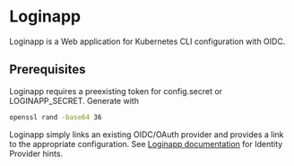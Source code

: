 # Loginapp

Loginapp is a Web application for Kubernetes CLI configuration with OIDC.

## Prerequisites

Loginapp requires a preexisting token for config.secret or LOGINAPP_SECRET.  Generate with

```sh
openssl rand -base64 36
```

Loginapp simply links an existing OIDC/OAuth provider and provides a link to the appropriate configuration.
See [Loginapp documentation](https://github.com/fydrah/loginapp/blob/master/docs/deploy.md) for Identity Provider hints.

